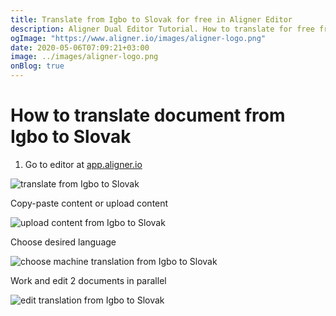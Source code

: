 ```yaml
---
title: Translate from Igbo to Slovak for free in Aligner Editor
description: Aligner Dual Editor Tutorial. How to translate for free from Igbo to Slovak. Aligner is multilingual document management platform. 
ogImage: "https://www.aligner.io/images/aligner-logo.png"
date: 2020-05-06T07:09:21+03:00
image: ../images/aligner-logo.png
onBlog: true
---
```


# How to translate document from Igbo to Slovak

1. Go to editor at [app.aligner.io](https://app.aligner.io "Aligner App web page")

![translate from Igbo to Slovak](../aligner-blank-editor.png "translate from Igbo to Slovak")

Copy-paste content or upload content

![upload content from Igbo to Slovak](../aligner-uploaded-document.png "upload content from Igbo to Slovak")

Choose desired language

![choose machine translation from Igbo to Slovak](../aligner-language-dropdown.png "choose machine translation from Igbo to Slovak")

Work and edit 2 documents in parallel

![edit translation from Igbo to Slovak](../aligner-double-sitded-editor.png "edit translation from Igbo to Slovak")

